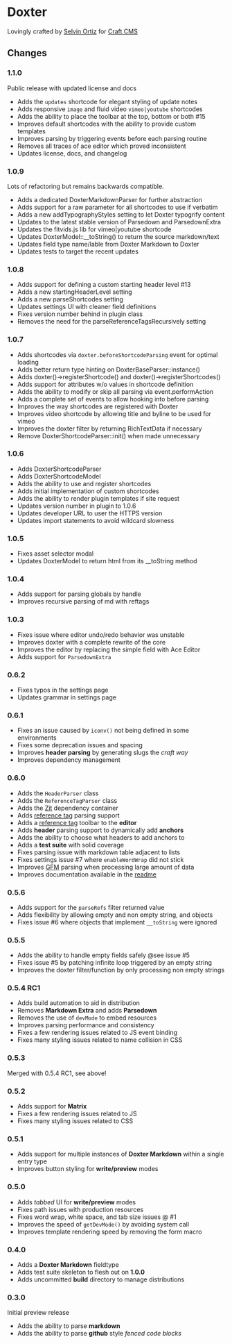 # Doxter

Lovingly crafted by [Selvin Ortiz][developer] for [Craft CMS][craft]

## Changes

### 1.1.0
Public release with updated license and docs

* Adds the `updates` shortcode for elegant styling of update notes
* Adds responsive `image` and fluid video `vimeo|youtube` shortcodes
* Adds the ability to place the toolbar at the top, bottom or both #15
* Improves default shortcodes with the ability to provide custom templates
* Improves parsing by triggering events before each parsing routine
* Removes all traces of ace editor which proved inconsistent
* Updates license, docs, and changelog

### 1.0.9
Lots of refactoring but remains backwards compatible.

* Adds a dedicated DoxterMarkdownParser for further abstraction
* Adds support for a raw parameter for all shortcodes to use if verbatim
* Adds a new addTypographyStyles setting to let Doxter typogrify content
* Updates to the latest stable version of Parsedown and ParsedownExtra
* Updates the fitvids.js lib for vimeo|youtube shortcode
* Updates DoxterModel::__toString() to return the source markdown/text
* Updates field type name/lable from Doxter Markdown to Doxter
* Updates tests to target the recent updates

### 1.0.8
* Adds support for defining a custom starting header level #13
* Adds a new startingHeaderLevel setting
* Adds a new parseShortcodes setting
* Updates settings UI with cleaner field definitions
* Fixes version number behind in plugin class
* Removes the need for the parseReferenceTagsRecursively setting

### 1.0.7
* Adds shortcodes via `doxter.beforeShortcodeParsing` event for optimal loading
* Adds better return type hinting on DoxterBaseParser::instance()
* Adds doxter()->registerShortcode() and doxter()->registerShortcodes()
* Adds support for attributes w/o values in shortcode definition
* Adds the ability to modify or skip all parsing via event.performAction
* Adds a complete set of events to allow hooking into before parsing
* Improves the way shortcodes are registered with Doxter
* Improves video shortcode by allowing title and byline to be used for vimeo
* Improves the doxter filter by returning RichTextData if necessary
* Remove DoxterShortcodeParser::init() when made unnecessary

### 1.0.6
* Adds DoxterShortcodeParser
* Adds DoxterShortcodeModel
* Adds the ability to use and register shortcodes
* Adds initial implementation of custom shortcodes
* Adds the ability to render plugin templates if site request
* Updates version number in plugin to 1.0.6
* Updates developer URL to user the HTTPS version
* Updates import statements to avoid wildcard slowness

### 1.0.5
* Fixes asset selector modal
* Updates DoxterModel to return html from its __toString method

### 1.0.4
* Adds support for parsing globals by handle
* Improves recursive parsing of md with reftags

### 1.0.3
* Fixes issue where editor undo/redo behavior was unstable
* Improves doxter with a complete rewrite of the core
* Improves the editor by replacing the simple field with Ace Editor
* Adds support for `ParsedownExtra`

### 0.6.2
* Fixes typos in the settings page
* Updates grammar in settings page

### 0.6.1
* Fixes an issue caused by `iconv()` not being defined in some environments
* Fixes some deprecation issues and spacing
* Improves **header parsing** by generating slugs the _craft way_
* Improves dependency management

### 0.6.0
* Adds the `HeaderParser` class
* Adds the `ReferenceTagParser` class
* Adds the [Zit][zit] dependency container
* Adds [reference tag][refTags] parsing support
* Adds a [reference tag][refTags] toolbar to the **editor**
* Adds **header** parsing support to dynamically add **anchors**
* Adds the ability to choose what headers to add anchors to
* Adds a **test suite** with solid coverage
* Fixes parsing issue with markdown table adjacent to lists
* Fixes settings issue #7 where `enableWordWrap` did not stick
* Improves [GFM][gfm] parsing when processing large amount of data
* Improves documentation available in the [readme][readme]

### 0.5.6
* Adds support for the `parseRefs` filter returned value
* Adds flexibility by allowing empty and non empty string, and objects
* Fixes issue #6 where objects that implement `__toString` were ignored

### 0.5.5
* Adds the ability to handle empty fields safely @see issue #5
* Fixes issue #5 by patching infinite loop triggered by an empty string
* Improves the doxter filter/function by only processing non empty strings

### 0.5.4 RC1
* Adds build automation to aid in distribution
* Removes **Markdown Extra** and adds **Parsedown**
* Removes the use of `devMode` to embed resources
* Improves parsing performance and consistency
* Fixes a few rendering issues related to JS event binding
* Fixes many styling issues related to name collision in CSS

### 0.5.3
Merged with 0.5.4 RC1, see above!

### 0.5.2
* Adds support for **Matrix**
* Fixes a few rendering issues related to JS
* Fixes many styling issues related to CSS

### 0.5.1
* Adds support for multiple instances of **Doxter Markdown** within a single entry type
* Improves button styling for **write/preview** modes

### 0.5.0
* Adds _tabbed_ UI for **write/preview** modes
* Fixes path issues with production resources
* Fixes word wrap, white space, and tab size issues  @ #1
* Improves the speed of `getDevMode()` by avoiding system call
* Improves template rendering speed by removing the form macro

### 0.4.0
* Adds a **Doxter Markdown** fieldtype
* Adds test suite skeleton to flesh out on **1.0.0**
* Adds uncommitted **build** directory to manage distributions

### 0.3.0
Initial preview release

* Adds the ability to parse **markdown**
* Adds the ability to parse **github** style _fenced code blocks_

[craft]:http://buildwithcraft.com "Craft CMS"
[developer]:http://twitter.com/selvinortiz "@selvinortiz"
[readme]:https://github.com/selvinortiz/craft.doxter/blob/master/README.md "The Readme"
[refTags]:http://buildwithcraft.com/docs/reference-tags "Reference Tags"
[gfm]: https://help.github.com/articles/github-flavored-markdown "Github Flavored Markdown"
[zit]:https://github.com/selvinortiz/zit "Zit"
